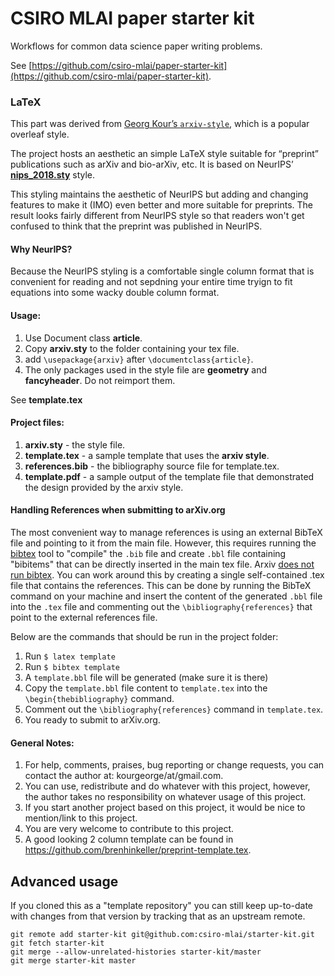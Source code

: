 # CSIRO MLAI paper starter kit

Workflows for common data science paper writing problems.

See [https://github.com/csiro-mlai/paper-starter-kit](https://github.com/csiro-mlai/paper-starter-kit).

### LaTeX

This part was derived from [Georg Kour’s `arxiv-style`](https://github.com/kourgeorge/arxiv-style), which is a popular overleaf style.

The project hosts an aesthetic an simple LaTeX style suitable for “preprint” publications such as arXiv and bio-arXiv, etc.
It is based on NeurIPS’ [**nips_2018.sty**](https://media.nips.cc/Conferences/NeurIPS2018/Styles/nips_2018.sty) style.

This styling maintains the aesthetic of NeurIPS but adding and changing features to make it (IMO) even better and more suitable for preprints.
The result looks fairly different from NeurIPS style so that readers won't get confused to think that the preprint was published in NeurIPS.

#### Why NeurIPS?

Because the NeurIPS styling is a comfortable single column format that is convenient for reading and not sepdning your entire time tryign to fit equations into some wacky double column format.

#### Usage:

1. Use Document class **article**.
2. Copy **arxiv.sty** to the folder containing your tex file.
3. add `\usepackage{arxiv}` after `\documentclass{article}`.
4. The only packages used in the style file are **geometry** and **fancyheader**. Do not reimport them.

See **template.tex**

#### Project files:

1. **arxiv.sty** - the style file.
2. **template.tex** - a sample template that uses the **arxiv style**.
3. **references.bib** - the bibliography source file for template.tex.
4. **template.pdf** - a sample output of the template file that demonstrated the design provided by the arxiv style.


#### Handling References when submitting to arXiv.org

The most convenient way to manage references is using an external BibTeX file and pointing to it from the main file.
However, this requires running the [bibtex](http://www.bibtex.org/) tool to "compile" the `.bib` file and create `.bbl` file containing "bibitems" that can be directly inserted in the main tex file.
Arxiv [does not run bibtex](https://arxiv.org/help/submit_tex#bibtex).
You can work around this by creating a single self-contained .tex file that contains the references.
This can be done by running the BibTeX command on your machine and insert the content of the generated `.bbl` file into the `.tex` file and commenting out the `\bibliography{references}` that point to the external references file.

Below are the commands that should be run in the project folder:
1. Run `$ latex template`
2. Run `$ bibtex template`
3. A `template.bbl` file will be generated (make sure it is there)
4. Copy the `template.bbl` file content to `template.tex` into the `\begin{thebibliography}` command.
5. Comment out the `\bibliography{references}` command in `template.tex`.
6. You ready to submit to arXiv.org.


#### General Notes:
1. For help, comments, praises, bug reporting or change requests, you can contact the author at: kourgeorge/at/gmail.com.
2. You can use, redistribute and do whatever with this project, however, the author takes no responsibility on whatever usage of this project.
3. If you start another project based on this project, it would be nice to mention/link to this project.
4. You are very welcome to contribute to this project.
5. A good looking 2 column template can be found in https://github.com/brenhinkeller/preprint-template.tex.


## Advanced usage

If you cloned this as a "template repository" you can still keep up-to-date with changes from that version by tracking that as an upstream remote.

```shell
git remote add starter-kit git@github.com:csiro-mlai/starter-kit.git
git fetch starter-kit
git merge --allow-unrelated-histories starter-kit/master
git merge starter-kit master
```
